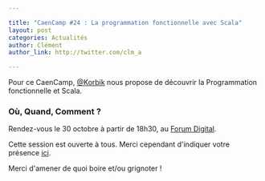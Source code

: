 ```yaml
---

title: "CaenCamp #24 : La programmation fonctionnelle avec Scala"
layout: post
categories: Actualités
author: Clément
author_link: http://twitter.com/clm_a

---
```


Pour ce CaenCamp, [@Korbik](http://twitter.com/korbik) nous propose de découvrir la Programmation fonctionnelle et Scala.

### Où, Quand, Comment ?

Rendez-vous le 30 octobre à partir de 18h30, au [Forum Digital](http://forum-digital.fr).

Cette session est ouverte à tous. Merci cependant d'indiquer votre présence [ici](https://docs.google.com/forms/d/1tvKL-H9H5IH6E87gJTdmlDDOW6M5Ut6FsrBdSIXa9q0/viewform).

Merci d'amener de quoi boire et/ou grignoter !

